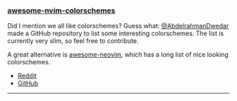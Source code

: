 <h3 id="new-awesome-nvim-colorschemes">
    <a href="#new-awesome-nvim-colorschemes">
        <span class="icon-text">
            <span class="icon">
                <i class="fa-solid fa-book"></i>
            </span>
            <span>awesome-nvim-colorschemes</span>
        </span>
    </a>
</h3>

Did I mention we all like colorschemes? Guess what: [@AbdelrahmanDwedar](https://github.com/AbdelrahmanDwedar) made a
GitHub repository to list some interesting colorschemes. The list is currently very slim, so feel free to contribute.

A great alternative is [awesome-neovim](https://github.com/rockerBOO/awesome-neovim#colorscheme), which has a long list
of nice looking colorschemes.

- [Reddit](https://www.reddit.com/r/neovim/comments/ykpyl7/github_abdelrahmandwedarawesomenvimcolorschemes_a/)
- [GitHub](https://github.com/AbdelrahmanDwedar/awesome-nvim-colorschemes)

---
